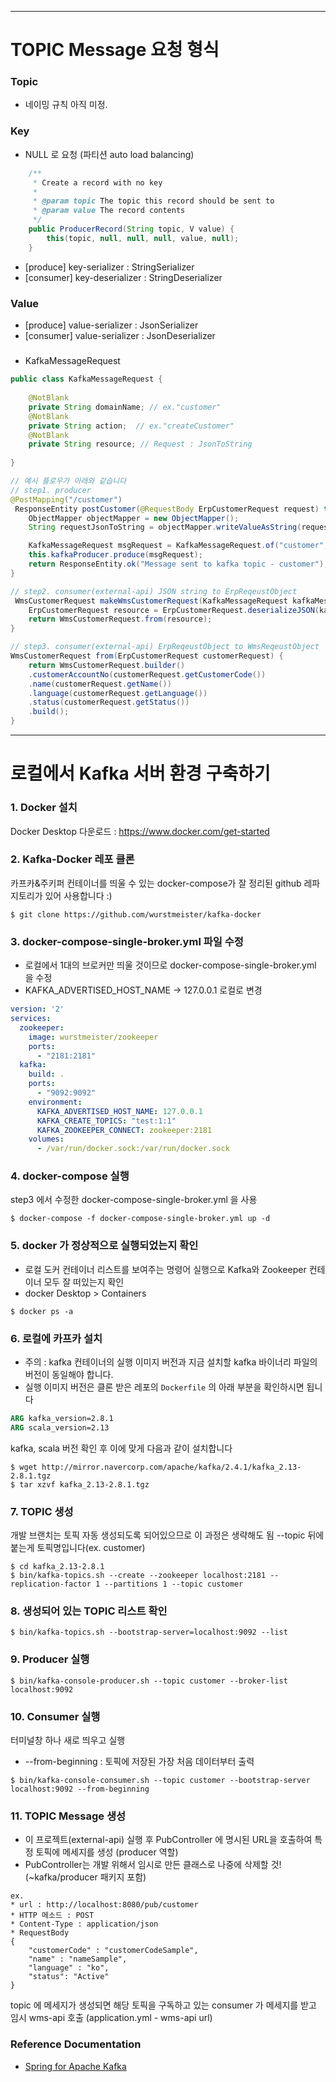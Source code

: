 
---
# TOPIC Message 요청 형식

### Topic
- 네이밍 규칙 아직 미정.
### Key
- NULL 로 요청 (파티션 auto load balancing)
```java
    /**
     * Create a record with no key
     * 
     * @param topic The topic this record should be sent to
     * @param value The record contents
     */
    public ProducerRecord(String topic, V value) {
        this(topic, null, null, null, value, null);
    }
```
- [produce] key-serializer : StringSerializer
- [consumer] key-deserializer : StringDeserializer

### Value
- [produce] value-serializer : JsonSerializer
- [consumer] value-serializer : JsonDeserializer
#####
- KafkaMessageRequest
```java
public class KafkaMessageRequest {
    
    @NotBlank
    private String domainName; // ex."customer"
    @NotBlank
    private String action;  // ex."createCustomer"
    @NotBlank
    private String resource; // Request : JsonToString
    
}
```
```java
// 예시 플로우가 아래와 같습니다
// step1. producer 
@PostMapping("/customer")
 ResponseEntity postCustomer(@RequestBody ErpCustomerRequest request) throws JsonProcessingException {
    ObjectMapper objectMapper = new ObjectMapper();
    String requestJsonToString = objectMapper.writeValueAsString(request);

    KafkaMessageRequest msgRequest = KafkaMessageRequest.of("customer", "createCustomer", requestJsonToString);
    this.kafkaProducer.produce(msgRequest);
    return ResponseEntity.ok("Message sent to kafka topic - customer");
}

// step2. consumer(external-api) JSON string to ErpReqeustObject
 WmsCustomerRequest makeWmsCustomerRequest(KafkaMessageRequest kafkaMessageRequest) throws IOException {
    ErpCustomerRequest resource = ErpCustomerRequest.deserializeJSON(kafkaMessageRequest.getResource());
    return WmsCustomerRequest.from(resource);
}

// step3. consumer(external-api) ErpReqeustObject to WmsReqeustObject
WmsCustomerRequest from(ErpCustomerRequest customerRequest) {
    return WmsCustomerRequest.builder()
    .customerAccountNo(customerRequest.getCustomerCode())
    .name(customerRequest.getName())
    .language(customerRequest.getLanguage())
    .status(customerRequest.getStatus())
    .build();
}
```
---

# 로컬에서 Kafka 서버 환경 구축하기

### 1. Docker 설치
Docker Desktop 다운로드 : https://www.docker.com/get-started

### 2. Kafka-Docker 레포 클론

카프카&주키퍼 컨테이너를 띄울 수 있는 docker-compose가 잘 정리된 github 레파지토리가 있어 사용합니다 :)
```
$ git clone https://github.com/wurstmeister/kafka-docker
```

### 3. docker-compose-single-broker.yml 파일 수정
- 로컬에서 1대의 브로커만 띄울 것이므로 docker-compose-single-broker.yml 을 수정
- KAFKA_ADVERTISED_HOST_NAME -> 127.0.0.1 로컬로 변경
```yaml
version: '2'
services:
  zookeeper:
    image: wurstmeister/zookeeper
    ports:
      - "2181:2181"
  kafka:
    build: .
    ports:
      - "9092:9092"
    environment:
      KAFKA_ADVERTISED_HOST_NAME: 127.0.0.1
      KAFKA_CREATE_TOPICS: "test:1:1"
      KAFKA_ZOOKEEPER_CONNECT: zookeeper:2181
    volumes:
      - /var/run/docker.sock:/var/run/docker.sock
```

### 4. docker-compose 실행
step3 에서 수정한 docker-compose-single-broker.yml 을 사용
```
$ docker-compose -f docker-compose-single-broker.yml up -d
```

### 5. docker 가 정상적으로 실행되었는지 확인
* 로컬 도커 컨테이너 리스트를 보여주는 명령어 실행으로 Kafka와 Zookeeper 컨테이너 모두 잘 떠있는지 확인
* docker Desktop > Containers
```
$ docker ps -a
```
### 6. 로컬에 카프카 설치

- 주의 :  kafka 컨테이너의 실행 이미지 버전과 지금 설치할 kafka 바이너리 파일의 버전이 동일해야 합니다.
- 실행 이미지 버전은 클론 받은 레포의 `Dockerfile` 의 아래 부분을 확인하시면 됩니다
```dockerfile
ARG kafka_version=2.8.1
ARG scala_version=2.13
```
kafka, scala 버전 확인 후 이에 맞게 다음과 같이 설치합니다
```
$ wget http://mirror.navercorp.com/apache/kafka/2.4.1/kafka_2.13-2.8.1.tgz
$ tar xzvf kafka_2.13-2.8.1.tgz
```

### 7. TOPIC 생성
개발 브랜치는 토픽 자동 생성되도록 되어있으므로 이 과정은 생략해도 됨
--topic 뒤에 붙는게 토픽명입니다(ex. customer)
```
$ cd kafka_2.13-2.8.1
$ bin/kafka-topics.sh --create --zookeeper localhost:2181 --replication-factor 1 --partitions 1 --topic customer
```

### 8. 생성되어 있는 TOPIC 리스트 확인
```
$ bin/kafka-topics.sh --bootstrap-server=localhost:9092 --list
```

### 9. Producer 실행
```
$ bin/kafka-console-producer.sh --topic customer --broker-list localhost:9092
```

### 10. Consumer 실행
터미널창 하나 새로 띄우고 실행
* --from-beginning : 토픽에 저장된 가장 처음 데이터부터 출력
```
$ bin/kafka-console-consumer.sh --topic customer --bootstrap-server localhost:9092 --from-beginning
```

### 11. TOPIC Message 생성
- 이 프로젝트(external-api) 실행 후 PubController 에 명시된 URL을 호출하여 특정 토픽에 메세지를 생성 (producer 역할)
- PubController는 개발 위해서 임시로 만든 클래스로 나중에 삭제할 것! (~kafka/producer 패키지 포함)
```
ex.
* url : http://localhost:8080/pub/customer
* HTTP 메소드 : POST
* Content-Type : application/json
* RequestBody
{
    "customerCode" : "customerCodeSample",
    "name" : "nameSample",
    "language" : "ko",
    "status": "Active"
}
```
topic 에 메세지가 생성되면 해당 토픽을 구독하고 있는 consumer 가 메세지를 받고
임시 wms-api 호출 (application.yml - wms-api url)

### Reference Documentation

* [Spring for Apache Kafka](https://docs.spring.io/spring-kafka/reference/html/)

